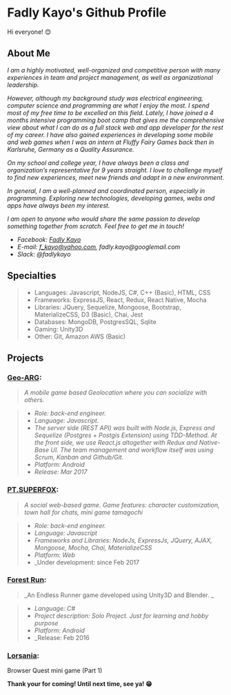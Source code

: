 # Fadly Kayo's Github Profile
Hi everyone! :blush:

## About Me

_I am a highly motivated, well-organized and competitive person with many experiences in team and project management, as well as organizational leadership._

_However, although my background study was electrical engineering, computer science and programming are what I enjoy the most. I spend most of my free time to be excelled on this field. Lately, I have joined a 4 months intensive programming boot camp that gives me the comprehensive view about what I can do as a full stack web and app developer for the rest of my career. I have also gained experiences in developing some mobile and web games when I was an intern at Fluffy Fairy Games back then in Karlsruhe, Germany as a Quality Assurance._

_On my school and college year, I have always been a class and organization’s representative for 9 years straight. I love to challenge myself to find new experiences, meet new friends and adapt in a new environment._

_In general, I am a well-planned and coordinated person, especially in programming. Exploring new technologies, developing games, webs and apps have always been my interest._

_I am open to anyone who would share the same passion to develop something together from scratch. Feel free to get me in touch!_
- _Facebook: [Fadly Kayo](https://www.facebook.com/fadlykayo)_
- _E-mail: f_kayo@yahoo.com, fadly.kayo@googlemail.com_
- _Slack: @fadlykayo_

## Specialties

>* Languages: Javascript, NodeJS, C#, C++ (Basic), HTML, CSS                                                 
>* Frameworks: ExpressJS, React, Redux, React Native, Mocha
>* Libraries: JQuery, Sequelize, Mongoose, Bootstrap, MaterializeCSS, D3 (Basic), Chai, Jest
>* Databases: MongoDB, PostgresSQL, Sqlite
>* Gaming: Unity3D
>* Other: Git, Amazon AWS (Basic)

## Projects

### [Geo-ARG](https://github.com/Geo-ARG/Alternate-Reality-Game):
>_A mobile game based Geolocation where you can socialize with others._

>* _Role: back-end engineer._
>* _Language: Javascript._
>* _The server side (REST API) was built with Node.js, Express and Sequelize (Postgres + Postgis Extension) using TDD-Method. At the front side, we use React.js altogether with Redux and Native-Base UI. The team management and workflow itself was using Scrum, Kanban and Github/Git._
>* _Platform: Android_
>* _Release: Mar 2017_

### [PT.SUPERFOX](https://github.com/PTSUPERFOX):
>_A social web-based game. Game features: character customization, town hall for chats, mini game tamagochi_

>* _Role: back-end engineer._
>* _Language: Javascript_
>* _Frameworks and Libraries: NodeJs, ExpressJs, JQuery, AJAX, Mongoose, Mocha, Chai, MaterializeCSS_
>* _Platform: Web_
>* _Under development: since Feb 2017

### [Forest Run](https://github.com/fadlykayo/fadlykayo.github.io/releases):
>_An Endless Runner game developed using Unity3D and Blender. _

>* _Language: C#_
>* _Project description: Solo Project. Just for learning and hobby purpose_
>* _Platform: Android_
>* _Release: Feb 2016

### [Lorsania](https://fadlykayo.github.io/):
Browser Quest mini game (Part 1) 


**Thank your for coming! Until next time, see ya! :grin:**
